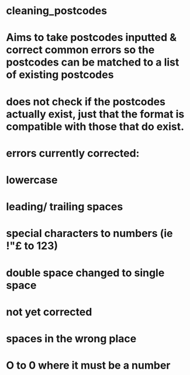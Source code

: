 # cleaning_postcodes

# Aims to take postcodes inputted & correct common errors so the postcodes can be matched to a list of existing postcodes
# does not check if the postcodes actually exist, just that the format is compatible with those that do exist.

# errors currently corrected:
  # lowercase
  # leading/ trailing spaces
  # special characters to numbers (ie !"£ to 123)
  # double space changed to single space
# not yet corrected 
  # spaces in the wrong place
  # O to 0 where it must be a number
